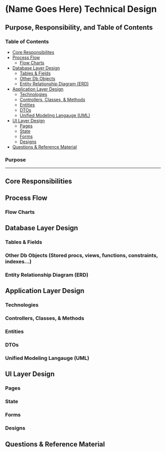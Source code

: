  (Name Goes Here) Technical Design
==============
## **Purpose, Responsibility, and Table of Contents**

### Table of Contents
- [Core Responsibilites](#res)
- [Process Flow](#pro)
    - [Flow Charts](#flo)
- [Database Layer Design](#dld)
    - [Tables & Fields](#tab)
    - [Other Db Objects](#dbo)
    - [Entity Relationship Diagram (ERD)](#erd)
- [Application Layer Design](#ald)
    - [Technologies](#tech)
    - [Controllers, Classes, & Methods](#con)
    - [Entities](#ent)
    - [DTOs](#dto)
    - [Unified Modeling Langauge (UML)](#uml)
- [UI Layer Design](#uil)
    - [Pages](#pag)
    - [State](#sta)
    - [Forms](#for)
    - [Designs](#des)
- [Questions & Reference Material](#qrm)

### Purpose
---

## **Core Responsibilities** <a name="res"></a>

## **Process Flow** <a name="pro"></a>
### Flow Charts <a name="flo"></a>

## **Database Layer Design** <a name="dld"></a>
### Tables & Fields <a name="tab"></a>
### Other Db Objects (Stored procs, views, functions, constraints, indexes...) <a name="dbo"></a>
### Entity Relationship Diagram (ERD) <a name="erd"></a>

## **Application Layer Design** <a name="ald"></a>
### Technologies <a name="tech"></a>
### Controllers, Classes, & Methods <a name="con"></a>
### Entities <a name="ent"></a>
### DTOs <a name="dto"></a>
### Unified Modeling Langauge (UML) <a name="uml"></a>

## **UI Layer Design** <a name="uil"></a>
### Pages <a name="pag"></a>
### State <a name="sta"></a>
### Forms <a name="for"></a>
### Designs <a name="des"></a>

## **Questions & Reference Material** <a name="qrm"></a>